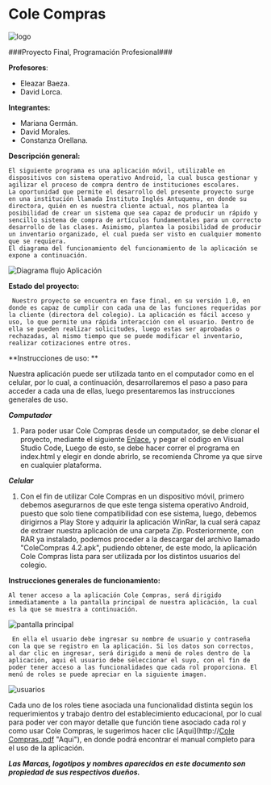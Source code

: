 # Cole Compras
![logo](https://user-images.githubusercontent.com/62665170/102679688-42fe7300-4190-11eb-93c0-577b28e5ebc7.PNG)

###Proyecto Final, Programación Profesional###

**Profesores**: 
- Eleazar Baeza.
- David Lorca.

**Integrantes:**
- Mariana Germán.
- David Morales.
- Constanza Orellana.

**Descripción general:**

	El siguiente programa es una aplicación móvil, utilizable en dispositivos con sistema operativo Android, la cual busca gestionar y agilizar el proceso de compra dentro de instituciones escolares.
	La oportunidad que permite el desarrollo del presente proyecto surge en una institución llamada Instituto Inglés Antuquenu, en donde su directora, quién en es nuestra cliente actual, nos plantea la posibilidad de crear un sistema que sea capaz de producir un rápido y sencillo sistema de compra de artículos fundamentales para un correcto desarrollo de las clases. Asimismo, plantea la posibilidad de producir un inventario organizado, el cual pueda ser visto en cualquier momento que se requiera.
	El diagrama del funcionamiento del funcionamiento de la aplicación se expone a continuación.
![Diagrama flujo Aplicación](https://user-images.githubusercontent.com/62665170/102680403-878d0d00-4196-11eb-971f-07b3ae2e7438.png)


**Estado del proyecto:**

	 Nuestro proyecto se encuentra en fase final, en su versión 1.0, en donde es capaz de cumplir con cada una de las funciones requeridas por la cliente (directora del colegio). La aplicación es fácil acceso y uso, lo que permite una rápida interacción con el usuario. Dentro de ella se pueden realizar solicitudes, luego estas ser aprobadas o rechazadas, al mismo tiempo que se puede modificar el inventario, realizar cotizaciones entre otros.
 
**Instrucciones de uso: **

Nuestra aplicación puede ser utilizada tanto en el computador como en el celular, por lo cual, a continuación, desarrollaremos el paso a paso para acceder a cada una de ellas, luego presentaremos las instrucciones generales de uso.

***Computador***
1. Para poder usar Cole Compras desde un computador, se debe clonar el proyecto, mediante el siguiente [Enlace](http://https://github.com/david-1214/cole-compras "Enlace"), y pegar el código en Visual Studio Code, Luego de esto, se debe hacer correr el programa en index.html y elegir en donde abrirlo, se recomienda Chrome ya que sirve en cualquier plataforma.

***Celular***
1. Con el fin de utilizar Cole Compras en un dispositivo móvil, primero debemos asegurarnos de que este tenga sistema operativo Android, puesto que solo tiene compatibilidad con ese sistema, luego, debemos dirigirnos a Play Store y adquirir la aplicación WinRar, la cual será capaz de extraer nuestra aplicación de una carpeta Zip. Posteriormente, con RAR ya instalado, podemos proceder a la descargar del archivo llamado "ColeCompras 4.2.apk", pudiendo obtener, de este modo, la aplicación Cole Compras lista para ser utilizada por los distintos usuarios del colegio.

**Instrucciones generales de funcionamiento:**

	Al tener acceso a la aplicación Cole Compras, será dirigido inmediatamente a la pantalla principal de nuestra aplicación, la cual es la que se muestra a continuación. 

![pantalla principal](https://user-images.githubusercontent.com/62665170/102741547-6f9dc080-4331-11eb-89fe-a69b906bee1e.jpeg)

	 En ella el usuario debe ingresar su nombre de usuario y contraseña con la que se registro en la aplicación. Si los datos son correctos, al dar clic en ingresar, será dirigido a menú de roles dentro de la aplicación, aqui el usuario debe seleccionar el suyo, con el fin de poder tener acceso a las funcionalidades que cada rol proporciona. El menú de roles se puede apreciar en la siguiente imagen.

![usuarios](https://user-images.githubusercontent.com/62665170/102741613-98be5100-4331-11eb-9b67-0a41a2fcffb5.jpeg)


Cada uno de los roles tiene asociada una funcionalidad distinta según los requerimientos y trabajo dentro del establecimiento educacional, por lo cual para poder ver con mayor detalle que función tiene asociado cada rol y como usar Cole Compras, le sugerimos hacer clic [Aqui](http://[Cole Compras..pdf](https://github.com/Constanza-O/Imagenes/files/5722386/Cole.Compras.pdf) "Aqui"), en donde podrá encontrar el manual completo para el uso de la aplicación.



***Las Marcas, logotipos y nombres aparecidos en este documento son propiedad de sus respectivos dueños.***
